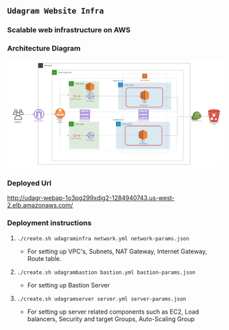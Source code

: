 ## `Udagram Website Infra`

### Scalable web infrastructure on AWS

### Architecture Diagram

![Architecture](Udagram.png)

### Deployed Url

http://udagr-webap-1o3pg299xdjg2-1284940743.us-west-2.elb.amazonaws.com/

### Deployment instructions

1) `./create.sh udagraminfra network.yml network-params.json` 
     - For setting up VPC's, Subnets, NAT Gateway, Internet Gateway, Route table.

2) `./create.sh udagrambastion bastion.yml bastion-params.json` 
     - For setting up Bastion Server

3) `./create.sh udagramserver server.yml server-params.json` 
     - For setting up server related components such as EC2, Load balancers, Security and target Groups, Auto-Scaling Group